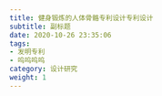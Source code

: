 ```yaml
---
title: 健身锻炼的人体骨骼专利设计专利设计
subtitle: 副标题
date: 2020-10-26 23:35:06
tags: 
- 发明专利
- 呜呜呜呜
category: 设计研究
weight: 1
---
```

